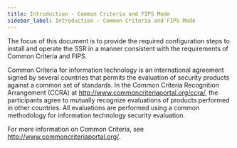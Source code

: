 ```yaml
---
title: Introduction - Common Criteria and FIPS Mode
sidebar_label: Introduction - Common Criteria and FIPS Mode
---
```


The focus of this document is to provide the required configuration steps to install and operate the SSR in a manner consistent with the requirements of Common Criteria and FIPS. 

Common Criteria for information technology is an international agreement signed by several countries that permits the evaluation of security products against a common set of standards. In the Common Criteria Recognition Arrangement (CCRA) at http://www.commoncriteriaportal.org/ccra/, the participants agree to mutually recognize evaluations of products performed in other countries. All evaluations are performed using a common methodology for information technology security evaluation.

For more information on Common Criteria, see http://www.commoncriteriaportal.org/.
